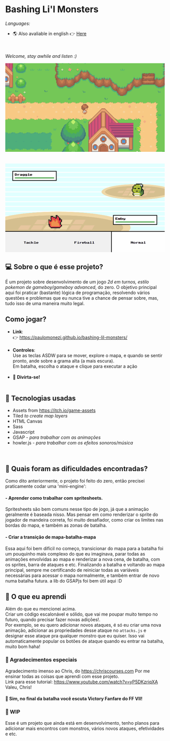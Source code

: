 # Bashing Li'l Monsters

_Languages:_ 
<br>
- 🌎 Also avaliable in english 👉 [Here](https://github.com/paulomonezi/clashinglilmonsters/blob/ce2e3b91b18d306d84c23fda857c77d3a144f09b/README.md)

<br><br>
_Welcome, stay awhile and listen :)_

<img src="./src/gifs/readme-map.gif" alt="gif showing the game map">
<br><br><br>
<img src="./src/gifs/readme-battle.gif" alt="gif showing the battle system">


## 💻 Sobre o que é esse projeto?

É um projeto sobre desenvolvimento de um jogo _2d em turnos, estilo pokemon de gameboy/gameboy advanced_, do zero. O objetivo principal aqui foi praticar (bastante) lógica de programação, resolvendo vários questões e problemas que eu nunca tive a chance de pensar sobre, mas, tudo isso de uma maneira muito legal.



## Como jogar?
-  **Link**: <br>
👉 https://paulomonezi.github.io/bashing-lil-monsters/ <br><br>
-  **Controles**: <br>
Use as teclas ASDW para se mover, explore o mapa, e quando se sentir pronto, ande sobre a grama alta (a mais escura).<br>
Em batalha, escolha o ataque e clique para executar a ação<br><br>
- 🥳 **Divirta-se!**<br><br>

## 🧰 Tecnologias usadas
- Assets from https://itch.io/game-assets
- Tiled _to create map layers_
- HTML Canvas
- Sass
- Javascript
- GSAP - _para trabalhar com as animações_
- howler.js - _para trabalhar com os efeitos sonoros/música_
<br>

## 💭 Quais foram as dificuldades encontradas?

Como dito anteriormente, o projeto foi feito do zero, então precisei praticamente codar uma 'mini-engine':
#### - Aprender como trabalhar com spritesheets.
Spritesheets são bem comuns nesse tipo de jogo, já que a animação geralmente é baseada nisso. Mas pensar em como renderizar o sprite do jogador de mandeira correta, foi muito desafiador, como criar os limites nas bordas do mapa, e também as zonas de batalha.

#### - Criar a transição de mapa-batalha-mapa
Essa aqui foi bem difícil no começo, transicionar do mapa para a batalha foi um pouquinho mais complexo do que eu imaginava, parar todas as animações
envolvidas ao mapa e renderizar a nova cena, de batalha, com os sprites, barra de ataques e etc.
Finalizando a batalha e voltando ao mapa principal, sempre me certificando de reiniciar todas as variáveis necessárias para acessar o mapa normalmente, e também entrar de novo numa batalha futura. a lib do GSAPjs foi bem útil aqui :D


## 🧠 O que eu aprendi
Além do que eu mencionei acima.<br>
Criar um código escalonável e sólido, que vai me poupar muito tempo no futuro, quando precisar fazer novas adições!.<br>
Por exemplo, se eu quero adicionar novos ataques, é só eu criar uma nova animação, adicionar as propriedades desse ataque no `attacks.js` e designar esse ataque pra qualquer monstro que eu quiser. Isso vai automaticamente popular os botões de ataque quando eu entrar na batalha, muito bom haha!

### 🙏 Agradecimentos especiais
Agradecimento imenso ao Chris, do https://chriscourses.com Por me ensinar todas as coisas que aprendi com esse projeto.<br>
Link para esse tutorial: https://www.youtube.com/watch?v=yP5DKzriqXA <br>
Valeu, Chris!

#### 🎵 Sim, no final da batalha você escuta Victory Fanfare do FF VII!

### 🔋 WIP
Esse é um projeto que ainda está em desenvolvimento, tenho planos para adicionar mais encontros com monstros, vários novos ataques, efetividades e etc.
